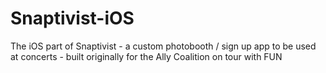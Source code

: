 Snaptivist-iOS
==============

The iOS part of Snaptivist - a custom photobooth / sign up app to be used at concerts - built originally for the Ally Coalition on tour with FUN
